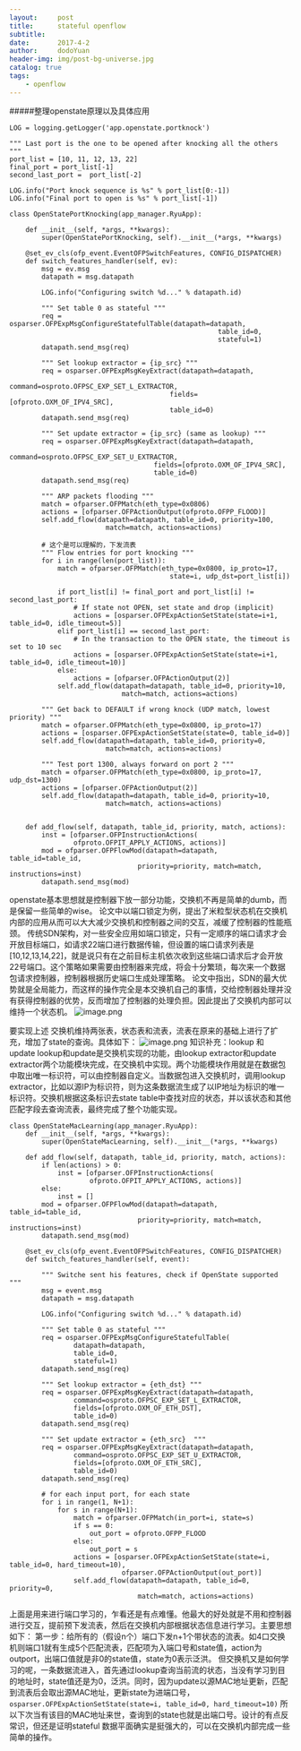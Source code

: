 ```yaml
---
layout:     post
title:      stateful openflow
subtitle:
date:       2017-4-2
author:     dodoYuan
header-img: img/post-bg-universe.jpg
catalog: true
tags:
    - openflow
---
```


#####整理openstate原理以及具体应用

```
LOG = logging.getLogger('app.openstate.portknock')

""" Last port is the one to be opened after knocking all the others """
port_list = [10, 11, 12, 13, 22]
final_port = port_list[-1]
second_last_port =  port_list[-2]

LOG.info("Port knock sequence is %s" % port_list[0:-1])
LOG.info("Final port to open is %s" % port_list[-1])

class OpenStatePortKnocking(app_manager.RyuApp):

    def __init__(self, *args, **kwargs):
		super(OpenStatePortKnocking, self).__init__(*args, **kwargs)

	@set_ev_cls(ofp_event.EventOFPSwitchFeatures, CONFIG_DISPATCHER)
	def switch_features_handler(self, ev):
		msg = ev.msg
		datapath = msg.datapath

		LOG.info("Configuring switch %d..." % datapath.id)

		""" Set table 0 as stateful """
		req = osparser.OFPExpMsgConfigureStatefulTable(datapath=datapath,
													table_id=0,
													stateful=1)
		datapath.send_msg(req)

		""" Set lookup extractor = {ip_src} """
		req = osparser.OFPExpMsgKeyExtract(datapath=datapath,
										command=osproto.OFPSC_EXP_SET_L_EXTRACTOR,
										fields=[ofproto.OXM_OF_IPV4_SRC],
										table_id=0)
		datapath.send_msg(req)

		""" Set update extractor = {ip_src} (same as lookup) """
		req = osparser.OFPExpMsgKeyExtract(datapath=datapath,
									command=osproto.OFPSC_EXP_SET_U_EXTRACTOR,
									fields=[ofproto.OXM_OF_IPV4_SRC],
									table_id=0)
		datapath.send_msg(req)

		""" ARP packets flooding """
		match = ofparser.OFPMatch(eth_type=0x0806)
		actions = [ofparser.OFPActionOutput(ofproto.OFPP_FLOOD)]
		self.add_flow(datapath=datapath, table_id=0, priority=100,
						match=match, actions=actions)

		# 这个是可以理解的，下发流表
		""" Flow entries for port knocking """
		for i in range(len(port_list)):
			match = ofparser.OFPMatch(eth_type=0x0800, ip_proto=17,
										state=i, udp_dst=port_list[i])

			if port_list[i] != final_port and port_list[i] != second_last_port:
				# If state not OPEN, set state and drop (implicit)
				actions = [osparser.OFPExpActionSetState(state=i+1, table_id=0, idle_timeout=5)]
			elif port_list[i] == second_last_port:
				# In the transaction to the OPEN state, the timeout is set to 10 sec
				actions = [osparser.OFPExpActionSetState(state=i+1, table_id=0, idle_timeout=10)]
			else:
				actions = [ofparser.OFPActionOutput(2)]
			self.add_flow(datapath=datapath, table_id=0, priority=10,
							match=match, actions=actions)

		""" Get back to DEFAULT if wrong knock (UDP match, lowest priority) """
		match = ofparser.OFPMatch(eth_type=0x0800, ip_proto=17)
		actions = [osparser.OFPExpActionSetState(state=0, table_id=0)]
		self.add_flow(datapath=datapath, table_id=0, priority=0,
						match=match, actions=actions)

		""" Test port 1300, always forward on port 2 """
		match = ofparser.OFPMatch(eth_type=0x0800, ip_proto=17, udp_dst=1300)
		actions = [ofparser.OFPActionOutput(2)]
		self.add_flow(datapath=datapath, table_id=0, priority=10,
						match=match, actions=actions)


	def add_flow(self, datapath, table_id, priority, match, actions):
		inst = [ofparser.OFPInstructionActions(
				ofproto.OFPIT_APPLY_ACTIONS, actions)]
		mod = ofparser.OFPFlowMod(datapath=datapath, table_id=table_id,
								priority=priority, match=match, instructions=inst)
		datapath.send_msg(mod)
```
openstate基本思想就是控制器下放一部分功能，交换机不再是简单的dumb，而是保留一些简单的wise。
论文中以端口锁定为例，提出了米粒型状态机在交换机内部的应用从而可以大大减少交换机和控制器之间的交互，减缓了控制器的性能瓶颈。
传统SDN架构，对一些安全应用如端口锁定，只有一定顺序的端口请求才会开放目标端口，如请求22端口进行数据传输，但设置的端口请求列表是[10,12,13,14,22]，就是说只有在之前目标主机依次收到这些端口请求后才会开放22号端口。这个策略如果需要由控制器来完成，将会十分繁琐，每次来一个数据包请求控制器，控制器根据历史端口生成处理策略。
论文中指出，SDN的最大优势就是全局能力，而这样的操作完全是本交换机自己的事情，交给控制器处理并没有获得控制器的优势，反而增加了控制器的处理负担。因此提出了交换机内部可以维持一个状态机。
![image.png](http://upload-images.jianshu.io/upload_images/3635313-71e1fdb0706c4884.png?imageMogr2/auto-orient/strip%7CimageView2/2/w/1240)

要实现上述
交换机维持两张表，状态表和流表，流表在原来的基础上进行了扩充，增加了state的查询。具体如下：
![image.png](http://upload-images.jianshu.io/upload_images/3635313-904383edba136ecb.png?imageMogr2/auto-orient/strip%7CimageView2/2/w/1240)
知识补充：lookup 和 update
lookup和update是交换机实现的功能，由lookup extractor和update extractor两个功能模块完成，在交换机中实现。两个功能模块作用就是在数据包中取出唯一标识符，可以由控制器自定义。当数据包进入交换机时，调用lookup extractor，比如以源IP为标识符，则为这条数据流生成了以IP地址为标识的唯一标识符。交换机根据这条标识去state table中查找对应的状态，并以该状态和其他匹配字段去查询流表，最终完成了整个功能实现。

```
class OpenStateMacLearning(app_manager.RyuApp):
    def __init__(self, *args, **kwargs):
		super(OpenStateMacLearning, self).__init__(*args, **kwargs)

	def add_flow(self, datapath, table_id, priority, match, actions):
		if len(actions) > 0:
			inst = [ofparser.OFPInstructionActions(
					ofproto.OFPIT_APPLY_ACTIONS, actions)]
		else:
			inst = []
		mod = ofparser.OFPFlowMod(datapath=datapath, table_id=table_id,
								priority=priority, match=match, instructions=inst)
		datapath.send_msg(mod)

	@set_ev_cls(ofp_event.EventOFPSwitchFeatures, CONFIG_DISPATCHER)
	def switch_features_handler(self, event):

		""" Switche sent his features, check if OpenState supported """
		msg = event.msg
		datapath = msg.datapath

		LOG.info("Configuring switch %d..." % datapath.id)

		""" Set table 0 as stateful """
		req = osparser.OFPExpMsgConfigureStatefulTable(
				datapath=datapath,
				table_id=0,
				stateful=1)
		datapath.send_msg(req)

		""" Set lookup extractor = {eth_dst} """
		req = osparser.OFPExpMsgKeyExtract(datapath=datapath,
				command=osproto.OFPSC_EXP_SET_L_EXTRACTOR,
				fields=[ofproto.OXM_OF_ETH_DST],
				table_id=0)
		datapath.send_msg(req)

		""" Set update extractor = {eth_src}  """
		req = osparser.OFPExpMsgKeyExtract(datapath=datapath,
				command=osproto.OFPSC_EXP_SET_U_EXTRACTOR,
				fields=[ofproto.OXM_OF_ETH_SRC],
				table_id=0)
		datapath.send_msg(req)

		# for each input port, for each state
		for i in range(1, N+1):
			for s in range(N+1):
				match = ofparser.OFPMatch(in_port=i, state=s)
				if s == 0:
					out_port = ofproto.OFPP_FLOOD
				else:
					out_port = s
				actions = [osparser.OFPExpActionSetState(state=i, table_id=0, hard_timeout=10),
							ofparser.OFPActionOutput(out_port)]
				self.add_flow(datapath=datapath, table_id=0, priority=0,
								match=match, actions=actions)
```
上面是用来进行端口学习的，乍看还是有点难懂。他最大的好处就是不用和控制器进行交互，提前预下发流表，然后在交换机内部根据状态信息进行学习。主要思想如下：
第一步：给所有的（假设n个）端口下发n+1个带状态的流表。如4口交换机则端口1就有生成5个匹配流表，匹配项为入端口号和state值，action为outport，出端口值就是非0的state值，state为0表示泛洪。
但交换机又是如何学习的呢，一条数据流进入，首先通过lookup查询当前流的状态，当没有学习到目的地址时，state值还是为0，泛洪。同时，因为update以源MAC地址更新，匹配到流表后会取出源MAC地址，更新state为进端口号，`osparser.OFPExpActionSetState(state=i, table_id=0, hard_timeout=10)`
所以下次当有该目的MAC地址来世，查询到的state也就是出端口号。设计的有点反常识，但还是证明stateful 数据平面确实是挺强大的，可以在交换机内部完成一些简单的操作。

